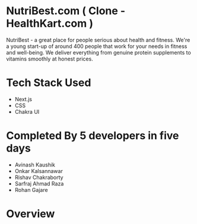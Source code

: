 # NutriBest.com ( Clone - HealthKart.com )

NutriBest - a great place for people serious about health and fitness.
We're a young start-up of around 400 people that work for your needs in fitness and well-being. We deliver everything from genuine protein supplements to vitamins smoothly at honest prices.

# Tech Stack Used
  - Next.js
  - CSS
  - Chakra UI
  
# Completed By 5 developers in five days
 - Avinash Kaushik
 - Onkar Kalsannawar
 - Rishav Chakraborty
 - Sarfraj Ahmad Raza
 - Rohan Gajare

# Overview


